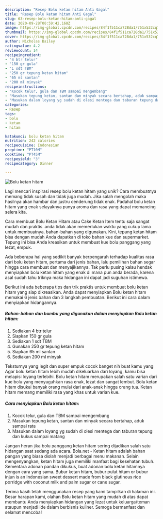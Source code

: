 ```yaml
---
description: "Resep Bolu ketan hitam Anti Gagal"
title: "Resep Bolu ketan hitam Anti Gagal"
slug: 63-resep-bolu-ketan-hitam-anti-gagal
date: 2020-09-28T00:59:42.168Z
image: https://img-global.cpcdn.com/recipes/84f1f511ca728da1/751x532cq70/bolu-ketan-hitam-foto-resep-utama.jpg
thumbnail: https://img-global.cpcdn.com/recipes/84f1f511ca728da1/751x532cq70/bolu-ketan-hitam-foto-resep-utama.jpg
cover: https://img-global.cpcdn.com/recipes/84f1f511ca728da1/751x532cq70/bolu-ketan-hitam-foto-resep-utama.jpg
author: Nicholas Bailey
ratingvalue: 4.2
reviewcount: 14
recipeingredient:
- "4 btr telur"
- "150 gr gula"
- "1 sdt TBM"
- "250 gr tepung ketan hitam"
- "65 ml santan"
- "200 ml minyak"
recipeinstructions:
- "Kocok telur, gula dan TBM sampai mengembang"
- "Masukan tepung ketan, santan dan minyak secara bertahap, aduk sampai rata"
- "Masukan dalam loyang yg sudah di olesi mentega dan taburan tepung dan kukus sampai matang"
categories:
- Resep
tags:
- bolu
- ketan
- hitam

katakunci: bolu ketan hitam 
nutrition: 242 calories
recipecuisine: Indonesian
preptime: "PT10M"
cooktime: "PT45M"
recipeyield: "3"
recipecategory: Dinner

---
```



![Bolu ketan hitam](https://img-global.cpcdn.com/recipes/84f1f511ca728da1/751x532cq70/bolu-ketan-hitam-foto-resep-utama.jpg)

Lagi mencari inspirasi resep bolu ketan hitam yang unik? Cara membuatnya memang tidak susah dan tidak juga mudah. Jika salah mengolah maka hasilnya akan hambar dan justru cenderung tidak enak. Padahal bolu ketan hitam yang enak selayaknya punya aroma dan rasa yang dapat memancing selera kita.

Cara membuat Bolu Ketan Hitam atau Cake Ketan Item tentu saja sangat mudah dan praktis. anda tidak akan memerlukan waktu yang cukup lama untuk membuatnya. bahan-bahan yang digunakan. Kini, tepung ketan hitam bisa dengan mudah Anda dapatkan di toko bahan kue dan supermarket. Tepung ini bisa Anda kreasikan untuk membuat kue bolu panggang yang lezat, empuk.

Ada beberapa hal yang sedikit banyak berpengaruh terhadap kualitas rasa dari bolu ketan hitam, pertama dari jenis bahan, lalu pemilihan bahan segar hingga cara membuat dan menyajikannya. Tak perlu pusing kalau hendak menyiapkan bolu ketan hitam yang enak di mana pun anda berada, karena asal sudah tahu triknya maka hidangan ini dapat jadi suguhan istimewa.


Berikut ini ada beberapa tips dan trik praktis untuk membuat bolu ketan hitam yang siap dikreasikan. Anda dapat menyiapkan Bolu ketan hitam memakai 6 jenis bahan dan 3 langkah pembuatan. Berikut ini cara dalam menyiapkan hidangannya.

<!--inarticleads1-->

##### Bahan-bahan dan bumbu yang digunakan dalam menyiapkan Bolu ketan hitam:

1. Sediakan 4 btr telur
1. Siapkan 150 gr gula
1. Sediakan 1 sdt TBM
1. Gunakan 250 gr tepung ketan hitam
1. Siapkan 65 ml santan
1. Sediakan 200 ml minyak


Teksturnya yang legit dan super empuk cocok banget nih buat kamu yang Agar bolu ketan hitam lebih mudah dikeluarkan dari loyang, kamu bisa melapisi loyang terlebihi. Bolu ketan hitam merupakan salah satu varian dari kue bolu yang menyuguhkan rasa enak, lezat dan sangat lembut. Bolu ketan hitam disukai banyak orang mulai dari anak-anak hingga orang tua. Ketan hitam memang memiliki rasa yang khas untuk varian kue. 

<!--inarticleads2-->

##### Cara menyiapkan Bolu ketan hitam:

1. Kocok telur, gula dan TBM sampai mengembang
1. Masukan tepung ketan, santan dan minyak secara bertahap, aduk sampai rata
1. Masukan dalam loyang yg sudah di olesi mentega dan taburan tepung dan kukus sampai matang


Jangan heran jika bolu panggang ketan hitam sering dijadikan salah satu hidangan saat sedang ada acara. Bola.net - Ketan hitam adalah bahan pangan yang biasa diolah menjadi berbagai menu makanan. Selain mengenyangkan, ketan hitam juga memiliki manfaat bagi kesehatan tubuh. Sementara adonan pandan dikukus, buat adonan bolu ketan hitamnya dengan cara yang sama. Bubur ketan hitam, bubur pulut hitam or bubur injun is an Indonesian sweet dessert made from black glutinous rice porridge with coconut milk and palm sugar or cane sugar. 

Terima kasih telah menggunakan resep yang kami tampilkan di halaman ini. Besar harapan kami, olahan Bolu ketan hitam yang mudah di atas dapat membantu Anda menyiapkan hidangan yang lezat untuk keluarga/teman ataupun menjadi ide dalam berbisnis kuliner. Semoga bermanfaat dan selamat mencoba!
